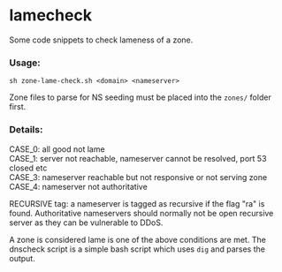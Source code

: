 # lamecheck

Some code snippets to check lameness of a zone.

### Usage:

 ``sh zone-lame-check.sh <domain> <nameserver>``

Zone files to parse for NS seeding must be placed into the `zones/` folder first.

### Details:

CASE_0: all good not lame  
CASE_1: server not reachable, nameserver cannot be resolved, port 53 closed etc  
CASE_3: nameserver reachable but not responsive or not serving zone  
CASE_4: nameserver not authoritative  

RECURSIVE tag: a nameserver is tagged as recursive if the flag "ra" is found. Authoritative nameservers should normally not be open recursive server as they can be vulnerable to DDoS.

A zone is considered lame is one of the above conditions are met. The dnscheck script is a simple bash script which uses `dig` and parses the output.

